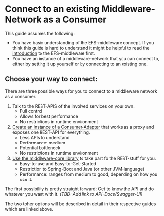 # Connect to an existing Middleware-Network as a Consumer

This guide assumes the following:

- You have basic understanding of the EFS-middleware concept. If you think this guide is hard to understand it might be helpful to read the [introduction](./middleware-concept-introduction.md) to the EFS-middleware first.
- You have an instance of a middleware-network that you can connect to, either by setting it up yourself or by connecting to an existing one.

## Choose your way to connect:

There are three possible ways for you to connect to a middleware network as a consumer.

1. Talk to the REST-APIS of the involved services on your own.
    - Full control
    - Allows for best performance
    - No restrictions in runtime environment
1. [Create an instance of a Consumer-Adapter](/create-an-instance-of-a-consumer-adapter.md) that works as a proxy and exposes one REST-API for everything.
    - Less APIs to understand
    - Performance: medium
    - Potential bottleneck
    - No restrictions in runtime environment
1. [Use the middleware-core library](./use-the-middleware-core-library-as-a-consumer.md) to take part fo the REST-stuff for you.
    - Easy-to-use and Easy-to-Get-Started
    - Restriction to Spring-Boot and Java (or other JVM-language)
    - Performance: ranges from medium to good, depending on how you use it.

The first possibility is pretty straight forward: Get to know the API and do whatever you want with it. *(TBD: Add link to API-Docs/Swagger-UI)*

The two toher options will be described in detail in their respective guides which are linked above.
